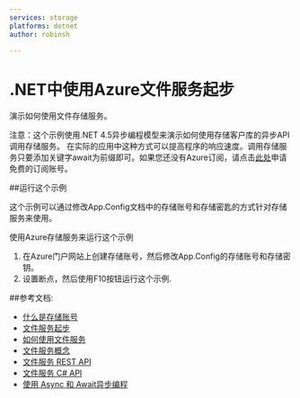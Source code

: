 ```yaml
---
services: storage
platforms: dotnet
author: robinsh

---
```


# .NET中使用Azure文件服务起步

演示如何使用文件存储服务。

注意：这个示例使用.NET 4.5异步编程模型来演示如何使用存储客户库的异步API调用存储服务。 在实际的应用中这种方式可以提高程序的响应速度。调用存储服务只要添加关键字await为前缀即可。如果您还没有Azure订阅，请点击[此处](https://www.azure.cn/pricing/1rmb-trial/)申请免费的订阅账号。

##运行这个示例

这个示例可以通过修改App.Config文档中的存储账号和存储密匙的方式针对存储服务来使用。   
        
使用Azure存储服务来运行这个示例

1. 在Azure门户网站上创建存储账号，然后修改App.Config的存储账号和存储密钥。
2. 设置断点，然后使用F10按钮运行这个示例. 

##参考文档: 

- [什么是存储账号](https://www.azure.cn/documentation/articles/storage-create-storage-account/)
- [文件服务起步](http://blogs.msdn.com/b/windowsazurestorage/archive/2014/05/12/introducing-microsoft-azure-file-service.aspx)
- [如何使用文件服务](https://www.azure.cn/documentation/articles/storage-dotnet-how-to-use-files/)
- [文件服务概念](http://msdn.microsoft.com/zh-cn/library/dn166972.aspx)
- [文件服务 REST API](http://msdn.microsoft.com/zh-cn/library/dn167006.aspx)
- [文件服务 C# API](https://msdn.microsoft.com/zh-cn/library/microsoft.windowsazure.storage.file.aspx)
- [使用 Async 和 Await异步编程](http://msdn.microsoft.com/zh-cn/library/hh191443.aspx)
